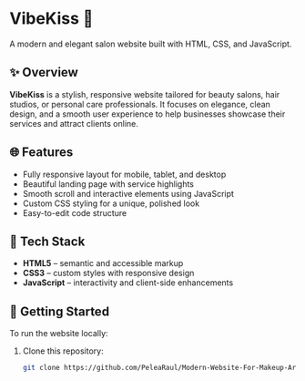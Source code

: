 # VibeKiss 💋  
A modern and elegant salon website built with HTML, CSS, and JavaScript.

## ✨ Overview

**VibeKiss** is a stylish, responsive website tailored for beauty salons, hair studios, or personal care professionals. It focuses on elegance, clean design, and a smooth user experience to help businesses showcase their services and attract clients online.

## 🌐 Features

- Fully responsive layout for mobile, tablet, and desktop
- Beautiful landing page with service highlights
- Smooth scroll and interactive elements using JavaScript
- Custom CSS styling for a unique, polished look
- Easy-to-edit code structure

## 📂 Tech Stack

- **HTML5** – semantic and accessible markup  
- **CSS3** – custom styles with responsive design  
- **JavaScript** – interactivity and client-side enhancements  

## 🚀 Getting Started

To run the website locally:

1. Clone this repository:
   ```bash
   git clone https://github.com/PeleaRaul/Modern-Website-For-Makeup-Artists.git
